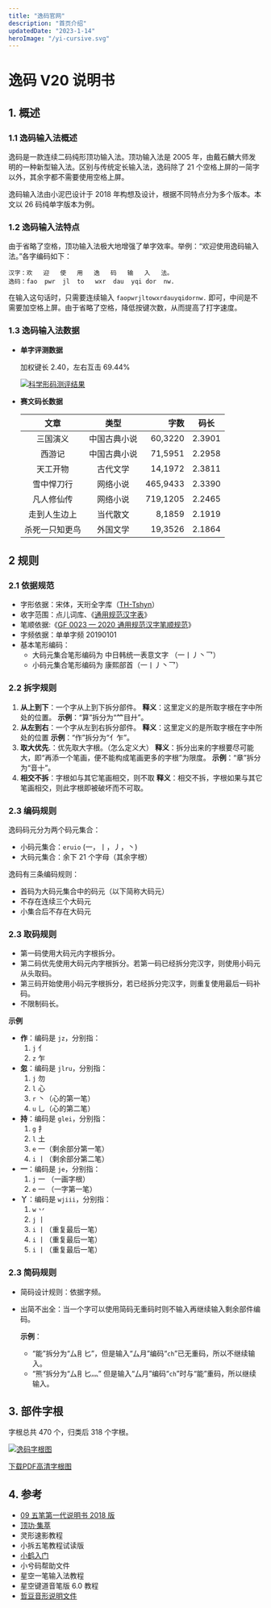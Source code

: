 ```yaml
---
title: "逸码官网"
description: "首页介绍"
updatedDate: "2023-1-14"
heroImage: "/yi-cursive.svg"
---
```

# 逸码 V20 说明书
## 1. 概述
### 1.1 逸码输入法概述
逸码是一款连续二码纯形顶功输入法。顶功输入法是 2005 年，由戴石麟大师发明的一种新型输入法。区别与传统定长输入法，逸码除了 21 个空格上屏的一简字以外，其余字都不需要使用空格上屏。

逸码输入法由小泥巴设计于 2018 年构想及设计，根据不同特点分为多个版本。本文以 26 码纯单字版本为例。

### 1.2 逸码输入法特点
由于省略了空格，顶功输入法极大地增强了单字效率。举例：“欢迎使用逸码输入法。”各字编码如下：
```
汉字：欢   迎   使   用   逸   码   输   入   法。
逸码：fao  pwr  jl  to   wxr  dau  yqi dor  nw.
```
在输入这句话时，只需要连续输入 `faopwrjltowxrdauyqidornw.` 即可，中间是不需要加空格上屏。由于省略了空格，降低按键次数，从而提高了打字速度。

### 1.3 逸码输入法数据
- **单字评测数据**
  
  加权键长 2.40，左右互击 69.44%

  [![科学形码测评结果](/yima/V20/measure.webp)](/yima/V20/measure.webp)

  <!-- |统计范围|1码|2码|3码|4码|加权键长|加权字均当量|左右互击|
  |:---:|:---:|:---:|:---:|:---:|:---:|:---:|:---:|
  |1-300|0|243|57|0|2.10 |1.30 |253
  |301-500|0|82|113|4|2.61 |2.02 |209
  |501-1500|0|177|630|179|2.94 |2.50 |1168
  |小计|0|502|800|183|2.32 |1.62 |1630
  |加权比重|0.00%|71.02%|25.79%|2.91%|/|/|71.24%|
  |1501-3000|0|33|641|655|3.55 |3.34 |2114
  |3001-6000|0|5|497|1459|4.11 |4.04 |5097
  |总计|0|540|1938|2297|2.40 |1.72 |8841
  |加权比重|0.00%|67.33%|26.77%|5.01%|/|/|69.44%| -->

- **赛文码长数据**

  |文章|类型|字数|码长|
  |:-:|:-:|--:|:-:|
  | 三国演义 | 中国古典小说 | 60,3220 | 2.3901|
  | 西游记 | 中国古典小说 | 71,5951 | 2.2958|
  | 天工开物 | 古代文学 | 14,1972 | 2.3811|
  | 雪中悍刀行 | 网络小说 | 465,9433 | 2.3390|
  | 凡人修仙传| 网络小说 | 719,1205 | 2.2465|
  | 走到人生边上 | 当代散文 |8,1859 | 2.1919|
  |杀死一只知更鸟| 外国文学 | 19,3526 | 2.1864|

## 2 规则
### 2.1 依据规范
- 字形依据：宋体，天珩全字库（[TH-Tshyn](http://cheonhyeong.com/Simplified/download.html)）
- 收字范围：点儿词库、《[通用规范汉字表](http://www.moe.gov.cn/jyb_sjzl/ziliao/A19/201306/t20130601_186002.html)》
- 笔顺依据:《[GF 0023 — 2020 通用规范汉字笔顺规范](http://www.moe.gov.cn/jyb_sjzl/ziliao/A19/202103/t20210318_520473.html)》
- 字频依据：单单字频 20190101
- 基本笔形编码：
  -  大码元集合笔形编码为 中日韩统一表意文字 （<span class="zigenfont">一丨丿丶乛</span>）
  -  小码元集合笔形编码为 康熙部首（<span class="zigenfont">⼀⼁⼃⼂⺂</span>）

### 2.2 拆字规则

1. **从上到下**：一个字从上到下拆分部件。
**释义**：这里定义的是所取字根在字中所处的位置。
**示例**：“算”拆分为“<span class="zigenfont">⺮目廾</span>”。
2. **从左到右**：一个字从左到右拆分部件。
**释义**：这里定义的是所取字根在字中所处的位置
**示例**：“作”拆分为“<span class="zigenfont">亻乍</span>”。
3. **取大优先**.：优先取大字根。（怎么定义大）
**释义**：拆分出来的字根要尽可能大，即“再添一个笔画，便不能构成笔画更多的字根”为限度。
**示例**：“章”拆分为“<span class="zigenfont">音十</span>”。
4. **相交不拆**：字根如与其它笔画相交，则不取
**释义**：相交不拆，字根如果与其它笔画相交，则此字根即被破坏而不可取。

### 2.3 编码规则
逸码码元分为两个码元集合：

* 小码元集合：`eruio` (<span class="zigenfont">一，丨，丿，丶<span class="zigenfont">)
* 大码元集合：余下 21 个字母（其余字根）

逸码有三条编码规则：

* 首码为大码元集合中的码元（以下简称大码元）
* 不存在连续三个大码元
* 小集合后不存在大码元

### 2.3 取码规则
* 第一码使用大码元内字根拆分。
* 第二码优先使用大码元内字根拆分。若第一码已经拆分完汉字，则使用小码元从头取码。
* 第三码开始使用小码元字根拆分，若已经拆分完汉字，则重复使用最后一码补码。
* 不限制码长。

**示例**
* **作**：编码是 `jz`，分别指：
  1. `j` <span class="zigenfont">亻</span>
  2. `z` <span class="zigenfont">乍 </span>
* **忽**：编码是 `jlru`，分别指：
  1. `j` <span class="zigenfont">勿</span>
  2. `l` <span class="zigenfont">心</span>
  3. `r` <span class="zigenfont">丶</span>（心的第一笔）
  4. `u` <span class="zigenfont">乚</span>（心的第二笔）
* **持**：编码是 `glei`，分别指：
  1. `g` <span class="zigenfont">扌</span>
  2. `l` <span class="zigenfont">土</span>
  3. `e` <span class="zigenfont">一</span>（剩余部分第一笔）
  4. `i` <span class="zigenfont">丨</span>（剩余部分第二笔）
* **一**：编码是 `je`，分别指：
  1. `j` <span class="zigenfont">一</span> （一画字根）
  2. `e` <span class="zigenfont">一</span> （一字第一笔）
* **丫**：编码是 `wjiii`，分别指：
  1. `w` <span class="zigenfont">丷</span>
  2. `j` <span class="zigenfont">丨</span>
  3. `i` <span class="zigenfont">丨</span>（重复最后一笔）
  4. `i` <span class="zigenfont">丨</span>（重复最后一笔）
  5. `i` <span class="zigenfont">丨</span>（重复最后一笔）

### 2.3 简码规则
- 简码设计规则：依据字频。
- 出简不出全：当一个字可以使用简码无重码时则不输入再继续输入剩余部件编码。

  **示例**：
  - “能”拆分为“<span class="zigenfont">厶⺝匕</span>”，但是输入“<span class="zigenfont">厶月</span>”编码“`ch`”已无重码，所以不继续输入。
  - “熊”拆分为“<span class="zigenfont">厶⺝匕灬</span>” 但是输入“<span class="zigenfont">厶月</span>”编码“`ch`”时与“能”重码，所以继续输入。

## 3. 部件字根
字根总共 470 个，归类后 318 个字根。

[![逸码字根图](/yima/V20/V20-kbd.webp)](/yima/V20/V20-kbd.webp)

<a class="button is-small is-light" href="/yima/V20/V20-kbd.pdf" target="_blank" download="逸码V20字根图矢量图.pdf">下载PDF高清字根图</a>

## 4. 参考
- [09 五笔第一代说明书 2018 版](http://gaokuan.ysepan.com/)
- [顶功·集萃](https://ding.tansongchen.com/)
- 灵形速影教程
- 小拆五笔教程试读版
- [小鹤入门](https://help.flypy.com/#/)
- 小兮码帮助文件
- 星空一笔输入法教程
- 星空键道音笔版 6.0 教程
- [哲豆音形说明文件](http://zzdzzd.ysepan.com/)